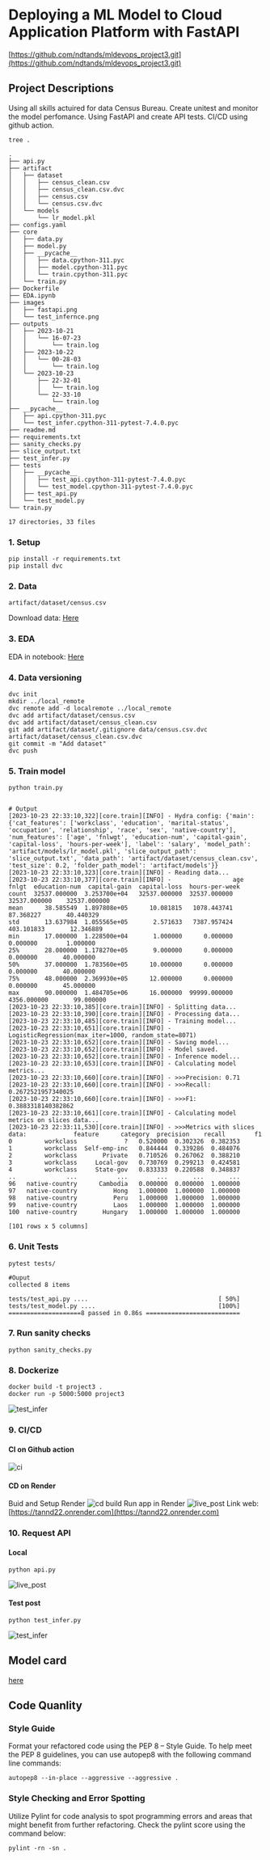 # Deploying a ML Model to Cloud Application Platform with FastAPI
[https://github.com/ndtands/mldevops_project3.git](https://github.com/ndtands/mldevops_project3.git)
## Project Descriptions
Using all skills actuired for data Census Bureau. Create unitest and monitor the model perfomance. Using FastAPI and create API tests.
CI/CD using github action.

```
tree .

.
├── api.py
├── artifact
│   ├── dataset
│   │   ├── census_clean.csv
│   │   ├── census_clean.csv.dvc
│   │   ├── census.csv
│   │   └── census.csv.dvc
│   └── models
│       └── lr_model.pkl
├── configs.yaml
├── core
│   ├── data.py
│   ├── model.py
│   ├── __pycache__
│   │   ├── data.cpython-311.pyc
│   │   ├── model.cpython-311.pyc
│   │   └── train.cpython-311.pyc
│   └── train.py
├── Dockerfile
├── EDA.ipynb
├── images
│   ├── fastapi.png
│   └── test_infernce.png
├── outputs
│   ├── 2023-10-21
│   │   └── 16-07-23
│   │       └── train.log
│   ├── 2023-10-22
│   │   └── 00-28-03
│   │       └── train.log
│   └── 2023-10-23
│       ├── 22-32-01
│       │   └── train.log
│       └── 22-33-10
│           └── train.log
├── __pycache__
│   ├── api.cpython-311.pyc
│   └── test_infer.cpython-311-pytest-7.4.0.pyc
├── readme.md
├── requirements.txt
├── sanity_checks.py
├── slice_output.txt
├── test_infer.py
├── tests
│   ├── __pycache__
│   │   ├── test_api.cpython-311-pytest-7.4.0.pyc
│   │   └── test_model.cpython-311-pytest-7.4.0.pyc
│   ├── test_api.py
│   └── test_model.py
└── train.py

17 directories, 33 files
```



### 1. Setup
```
pip install -r requirements.txt
pip install dvc
```

### 2. Data
```
artifact/dataset/census.csv
```
Download data: [Here](https://archive.ics.uci.edu/ml/datasets/census+income)

### 3. EDA
EDA in notebook: [Here](EDA.ipynb)

### 4. Data versioning
```
dvc init
mkdir ../local_remote
dvc remote add -d localremote ../local_remote
dvc add artifact/dataset/census.csv
dvc add artifact/dataset/census_clean.csv
git add artifact/dataset/.gitignore data/census.csv.dvc artifact/dataset/census_clean.csv.dvc
git commit -m "Add dataset"
dvc push
```

### 5. Train model
```
python train.py


# Output
[2023-10-23 22:33:10,322][core.train][INFO] - Hydra config: {'main': {'cat_features': ['workclass', 'education', 'marital-status', 'occupation', 'relationship', 'race', 'sex', 'native-country'], 'num_features': ['age', 'fnlwgt', 'education-num', 'capital-gain', 'capital-loss', 'hours-per-week'], 'label': 'salary', 'model_path': 'artifact/models/lr_model.pkl', 'slice_output_path': 'slice_output.txt', 'data_path': 'artifact/dataset/census_clean.csv', 'test_size': 0.2, 'folder_path_model': 'artifact/models'}}
[2023-10-23 22:33:10,323][core.train][INFO] - Reading data...
[2023-10-23 22:33:10,377][core.train][INFO] -                 age         fnlgt  education-num  capital-gain  capital-loss  hours-per-week
count  32537.000000  3.253700e+04   32537.000000  32537.000000  32537.000000    32537.000000
mean      38.585549  1.897808e+05      10.081815   1078.443741     87.368227       40.440329
std       13.637984  1.055565e+05       2.571633   7387.957424    403.101833       12.346889
min       17.000000  1.228500e+04       1.000000      0.000000      0.000000        1.000000
25%       28.000000  1.178270e+05       9.000000      0.000000      0.000000       40.000000
50%       37.000000  1.783560e+05      10.000000      0.000000      0.000000       40.000000
75%       48.000000  2.369930e+05      12.000000      0.000000      0.000000       45.000000
max       90.000000  1.484705e+06      16.000000  99999.000000   4356.000000       99.000000
[2023-10-23 22:33:10,385][core.train][INFO] - Splitting data...
[2023-10-23 22:33:10,390][core.train][INFO] - Processing data...
[2023-10-23 22:33:10,485][core.train][INFO] - Training model...
[2023-10-23 22:33:10,651][core.train][INFO] - LogisticRegression(max_iter=1000, random_state=8071)
[2023-10-23 22:33:10,652][core.train][INFO] - Saving model...
[2023-10-23 22:33:10,652][core.train][INFO] - Model saved.
[2023-10-23 22:33:10,652][core.train][INFO] - Inference model...
[2023-10-23 22:33:10,653][core.train][INFO] - Calculating model metrics...
[2023-10-23 22:33:10,660][core.train][INFO] - >>>Precision: 0.71
[2023-10-23 22:33:10,660][core.train][INFO] - >>>Recall: 0.2672521957340025
[2023-10-23 22:33:10,660][core.train][INFO] - >>>F1: 0.3883318140382862
[2023-10-23 22:33:10,661][core.train][INFO] - Calculating model metrics on slices data...
[2023-10-23 22:33:11,530][core.train][INFO] - >>>Metrics with slices data:             feature      category  precision    recall        f1
0         workclass             ?   0.520000  0.302326  0.382353
1         workclass  Self-emp-inc   0.844444  0.339286  0.484076
2         workclass       Private   0.710526  0.267062  0.388210
3         workclass     Local-gov   0.730769  0.299213  0.424581
4         workclass     State-gov   0.833333  0.220588  0.348837
..              ...           ...        ...       ...       ...
96   native-country      Cambodia   0.000000  0.000000  1.000000
97   native-country          Hong   1.000000  1.000000  1.000000
98   native-country          Peru   1.000000  1.000000  1.000000
99   native-country          Laos   1.000000  1.000000  1.000000
100  native-country       Hungary   1.000000  1.000000  1.000000

[101 rows x 5 columns]
```

### 6. Unit Tests
```
pytest tests/

#Ouput
collected 8 items                                                                                                                                  

tests/test_api.py ....                                    [ 50%]
tests/test_model.py ....                                  [100%]
====================8 passed in 0.86s ==========================
```

### 7. Run sanity checks
```
python sanity_checks.py

```

### 8. Dockerize
```
docker build -t project3 .
docker run -p 5000:5000 project3

```
![test_infer](images/docker.png)

### 9. CI/CD
#### CI on Github action
![ci](images/ci.png)

#### CD on Render
Buid and Setup Render
![cd build](images/cd_buid.png)
Run app in Render
![live_post](images/live_post.png)
Link web: [https://tannd22.onrender.com](https://tannd22.onrender.com)

### 10. Request API
#### Local
```
python api.py
```
![live_post](images/local_post.png)
#### Test post
```
python test_infer.py
```
![test_infer](images/test_infernce.png)

## Model card
[here](model_card.md)

## Code Quanlity
### Style Guide
Format your refactored code using the PEP 8 – Style Guide. To help meet the PEP 8 guidelines, you can use autopep8 with the following command line commands:
```
autopep8 --in-place --aggressive --aggressive .
```

### Style Checking and Error Spotting
Utilize Pylint for code analysis to spot programming errors and areas that might benefit from further refactoring. Check the pylint score using the command below:
```
pylint -rn -sn .
```
